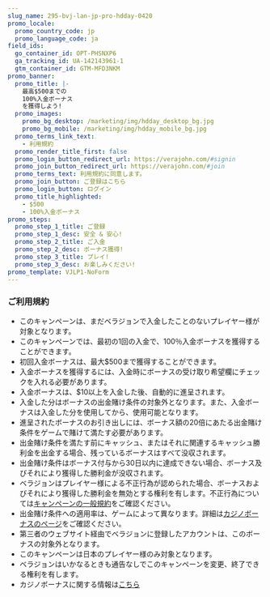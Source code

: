 ```yaml
---
slug_name: 295-bvj-lan-jp-pro-hdday-0420
promo_locale:
  promo_country_code: jp
  promo_language_code: ja
field_ids:
  go_container_id: OPT-PHSNXP6
  ga_tracking_id: UA-142143961-1
  gtm_container_id: GTM-MFD3NKM
promo_banner:
  promo_title: |-
    最高$500までの
    100%入金ボーナス
    を獲得しよう!
  promo_images:
    promo_bg_desktop: /marketing/img/hdday_desktop_bg.jpg
    promo_bg_mobile: /marketing/img/hdday_mobile_bg.jpg
  promo_terms_link_text:
    - 利用規約
  promo_render_title_first: false
  promo_login_button_redirect_url: https://verajohn.com/#signin
  promo_join_button_redirect_url: https://verajohn.com/#join
  promo_terms_text: 利用規約に同意します。
  promo_join_button: ご登録はこちら
  promo_login_button: ログイン
  promo_title_highlighted:
    - $500
    - 100%入金ボーナス
promo_steps:
  promo_step_1_title: ご登録
  promo_step_1_desc: 安全 & 安心!
  promo_step_2_title: ご入金
  promo_step_2_desc: ボーナス獲得!
  promo_step_3_title: プレイ!
  promo_step_3_desc: お楽しみください!
promo_template: VJLP1-NoForm
---
```

<h3 class="text-left"><b>ご利用規約</b></h3>
					<ul class="terms-ul">
                        <li>このキャンペーンは、まだベラジョンで入金したことのないプレイヤー様が対象となります。</li><li>このキャンペーンでは、最初の1回の入金で、100％入金ボーナスを獲得することができます。</li><li>初回入金ボーナスは、最大$500まで獲得することができます。</li><li>入金ボーナスを獲得するには、入金時にボーナスの受け取り希望欄にチェックを入れる必要があります。</li><li>入金ボーナスは、$10以上を入金した後、自動的に進呈されます。</li><li>入金した分はボーナスの出金賭け条件の対象外となります。また、入金ボーナスは入金した分を使用してから、使用可能となります。</li><li>進呈されたボーナスのお引き出しには、ボーナス額の20倍にあたる出金賭け条件をゲームで賭けて満たす必要があります。</li><li>出金賭け条件を満たす前にキャッシュ、またはそれに関連するキャッシュ勝利金を出金する場合、残っているボーナスはすべて没収されます。</li><li>出金賭け条件はボーナス付与から30日以内に達成できない場合、ボーナス及びそれにより獲得した勝利金が没収されます。</li><li>ベラジョンはプレイヤー様による不正行為が認められた場合、ボーナスおよびそれにより獲得した勝利金を無効とする権利を有します。不正行為については<a href="https://www.verajohn.com/ja/about/promotions-terms-and-conditions">キャンペーンの一般規約</a>をご確認ください。</li><li>出金賭け条件への適用率は、ゲームによって異なります。詳細は<a href="https://www.verajohn.com/ja/about/our-casino-bonuses">カジノボーナスのページ</a>をご確認ください。</li><li>第三者のウェブサイト経由でベラジョンに登録したアカウントは、このボーナスの対象外となります。</li><li>このキャンペーンは日本のプレイヤー様のみ対象となります。</li><li>ベラジョンはいかなるときも通告なしでこのキャンペーンを変更、終了できる権利を有します。</li><li>カジノボーナスに関する情報は<a href="https://www.verajohn.com/ja/about/our-casino-bonuses">こちら</a><br></li>
					</ul>